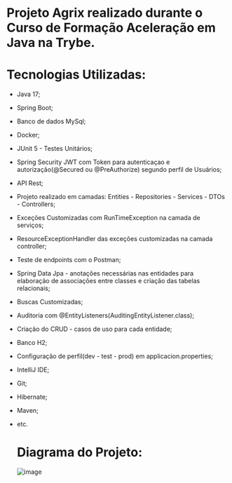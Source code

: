 # Projeto Agrix realizado durante o Curso de Formação Aceleração em Java na Trybe.

# Tecnologias Utilizadas:

* Java 17;
* Spring Boot;
* Banco de dados MySql;
* Docker;
* JUnit 5 - Testes Unitários;
* Spring Security JWT com Token para autenticaçao e autorização(@Secured ou @PreAuthorize) segundo perfil de Usuários;
* API Rest;
* Projeto realizado em camadas: Entities - Repositories - Services - DTOs - Controllers;
* Exceções Customizadas com RunTimeException na camada de serviços;
* ResourceExceptionHandler das exceções customizadas na camada controller;
* Teste de endpoints com o Postman;
* Spring Data Jpa - anotações necessárias nas entidades para elaboração de associações entre classes e criação das tabelas relacionais;
* Buscas Customizadas;
* Auditoria com @EntityListeners(AuditingEntityListener.class);
* Criação do CRUD - casos de uso para cada entidade;
* Banco H2;
* Configuração de perfil(dev - test - prod) em applicacion.properties;
* IntelliJ IDE;
* Git;
* Hibernate;
* Maven;
* etc.

  # Diagrama do Projeto:

  ![image](https://github.com/Maycol-Mohr/Project_Farm_Crop/assets/80767489/a68c7a41-37cc-43f0-8ddc-fd38a3ac8cda)

